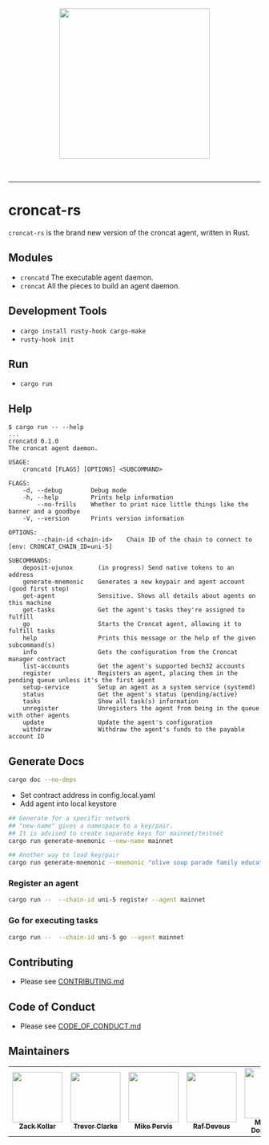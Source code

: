 &nbsp;

<div align="center">
<img width="300px" src="./croncat.png" />
</div>

&nbsp;

---

# croncat-rs

`croncat-rs` is the brand new version of the croncat agent, written in Rust.

## Modules

-   `croncatd` The executable agent daemon.
-   `croncat` All the pieces to build an agent daemon.

## Development Tools

-   `cargo install rusty-hook cargo-make`
-   `rusty-hook init`

## Run

-   `cargo run`

## Help

```
$ cargo run -- --help
...
croncatd 0.1.0
The croncat agent daemon.

USAGE:
    croncatd [FLAGS] [OPTIONS] <SUBCOMMAND>

FLAGS:
    -d, --debug        Debug mode
    -h, --help         Prints help information
        --no-frills    Whether to print nice little things like the banner and a goodbye
    -V, --version      Prints version information

OPTIONS:
        --chain-id <chain-id>    Chain ID of the chain to connect to [env: CRONCAT_CHAIN_ID=uni-5]

SUBCOMMANDS:
    deposit-ujunox       (in progress) Send native tokens to an address
    generate-mnemonic    Generates a new keypair and agent account (good first step)
    get-agent            Sensitive. Shows all details about agents on this machine
    get-tasks            Get the agent's tasks they're assigned to fulfill
    go                   Starts the Croncat agent, allowing it to fulfill tasks
    help                 Prints this message or the help of the given subcommand(s)
    info                 Gets the configuration from the Croncat manager contract
    list-accounts        Get the agent's supported bech32 accounts
    register             Registers an agent, placing them in the pending queue unless it's the first agent
    setup-service        Setup an agent as a system service (systemd)
    status               Get the agent's status (pending/active)
    tasks                Show all task(s) information
    unregister           Unregisters the agent from being in the queue with other agents
    update               Update the agent's configuration
    withdraw             Withdraw the agent's funds to the payable account ID
```

## Generate Docs

```bash
cargo doc --no-deps
```

-   Set contract address in config.local.yaml
-   Add agent into local keystore

```bash
## Generate for a specific network
## "new-name" gives a namespace to a key/pair.
## It is advised to create separate keys for mainnet/testnet
cargo run generate-mnemonic --new-name mainnet

## Another way to load key/pair
cargo run generate-mnemonic --mnemonic "olive soup parade family educate congress hurt dwarf mom this position hungry unaware aunt swamp sunny analyst wrestle fashion main knife start coffee air"
```

### Register an agent

```bash
cargo run --  --chain-id uni-5 register --agent mainnet
```

### Go for executing tasks

```bash
cargo run --  --chain-id uni-5 go --agent mainnet
```

## Contributing

-   Please see [CONTRIBUTING.md](./CONTRIBUTING.md)

## Code of Conduct

-   Please see [CODE_OF_CONDUCT.md](./CODE_OF_CONDUCT.md)

## Maintainers

<!-- prettier-ignore-start -->
<!-- markdownlint-disable -->
<table>
  <tr>
    <td align="center">
      <a href="http://seedyrom.io"
        ><img
          src="https://avatars.githubusercontent.com/u/11783357?v=4&s=100"
          width="100px;"
          alt=""
        /><br /><sub><b>Zack Kollar</b></sub></a
      >
    </td>
    <td align="center">
      <a href="http://gitlab.com/TrevorJTClarke"
        ><img
          src="https://avatars.githubusercontent.com/u/2633184?v=4&s=100"
          width="100px;"
          alt=""
        /><br /><sub><b>Trevor Clarke</b></sub></a
      >
    </td>
    <td align="center">
      <a href="http://gitlab.com/mikedotexe"
        ><img
          src="https://avatars.githubusercontent.com/u/1042667?v=4&s=100"
          width="100px;"
          alt=""
        /><br /><sub><b>Mike Pervis</b></sub></a
      >
    </td>
    <td align="center">
      <a href="http://github.com/deveusss"
        ><img
          src="https://avatars.githubusercontent.com/u/42238266?v=4&s=100"
          width="100px;"
          alt=""
        /><br /><sub><b>Raf Deveus</b></sub></a
      >
    </td>
    <td align="center">
      <a href="http://github.com/Buckram123"
        ><img
          src="https://avatars.githubusercontent.com/u/91957742?v=4&s=100"
          width="100px;"
          alt=""
        /><br /><sub><b>Mykhailo Donchenko</b></sub></a
      >
    </td>
  </tr>
</table>
<!-- markdownlint-restore -->
<!-- prettier-ignore-end -->
